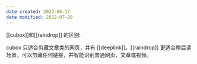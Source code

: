 ```yaml
---
date created: 2022-06-17
date modified: 2022-07-20
---
```


[[cubox]]和[[raindrop]] 的区别:

cubox 只适合剪藏文章类的网页，并有 [[deeplink]]。[[raindrop]] 更适合稍后读场景，可以剪藏任何链接，并智能识别普通网页、文章或视频。
